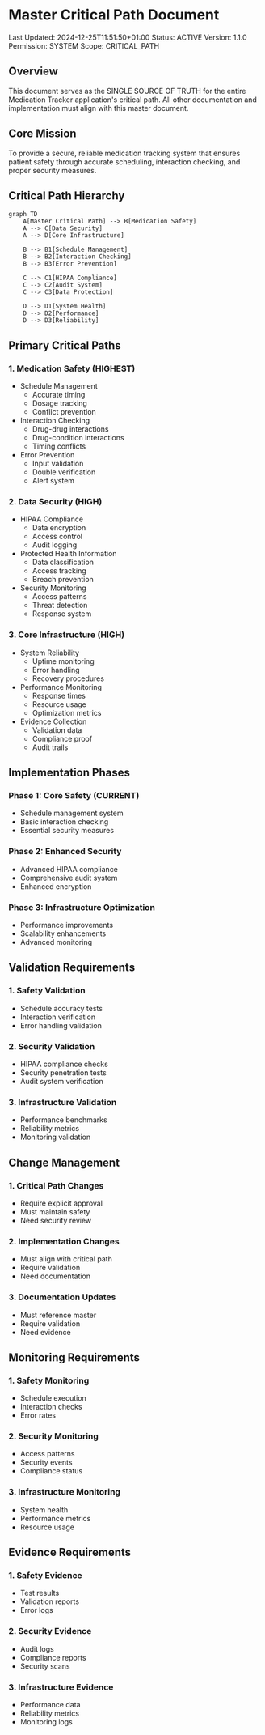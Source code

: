 # Master Critical Path Document
Last Updated: 2024-12-25T11:51:50+01:00
Status: ACTIVE
Version: 1.1.0
Permission: SYSTEM
Scope: CRITICAL_PATH

## Overview
This document serves as the SINGLE SOURCE OF TRUTH for the entire Medication Tracker application's critical path. All other documentation and implementation must align with this master document.

## Core Mission
To provide a secure, reliable medication tracking system that ensures patient safety through accurate scheduling, interaction checking, and proper security measures.

## Critical Path Hierarchy

```mermaid
graph TD
    A[Master Critical Path] --> B[Medication Safety]
    A --> C[Data Security]
    A --> D[Core Infrastructure]
    
    B --> B1[Schedule Management]
    B --> B2[Interaction Checking]
    B --> B3[Error Prevention]
    
    C --> C1[HIPAA Compliance]
    C --> C2[Audit System]
    C --> C3[Data Protection]
    
    D --> D1[System Health]
    D --> D2[Performance]
    D --> D3[Reliability]
```

## Primary Critical Paths

### 1. Medication Safety (HIGHEST)
- Schedule Management
  - Accurate timing
  - Dosage tracking
  - Conflict prevention
- Interaction Checking
  - Drug-drug interactions
  - Drug-condition interactions
  - Timing conflicts
- Error Prevention
  - Input validation
  - Double verification
  - Alert system

### 2. Data Security (HIGH)
- HIPAA Compliance
  - Data encryption
  - Access control
  - Audit logging
- Protected Health Information
  - Data classification
  - Access tracking
  - Breach prevention
- Security Monitoring
  - Access patterns
  - Threat detection
  - Response system

### 3. Core Infrastructure (HIGH)
- System Reliability
  - Uptime monitoring
  - Error handling
  - Recovery procedures
- Performance Monitoring
  - Response times
  - Resource usage
  - Optimization metrics
- Evidence Collection
  - Validation data
  - Compliance proof
  - Audit trails

## Implementation Phases

### Phase 1: Core Safety (CURRENT)
- Schedule management system
- Basic interaction checking
- Essential security measures

### Phase 2: Enhanced Security
- Advanced HIPAA compliance
- Comprehensive audit system
- Enhanced encryption

### Phase 3: Infrastructure Optimization
- Performance improvements
- Scalability enhancements
- Advanced monitoring

## Validation Requirements

### 1. Safety Validation
- Schedule accuracy tests
- Interaction verification
- Error handling validation

### 2. Security Validation
- HIPAA compliance checks
- Security penetration tests
- Audit system verification

### 3. Infrastructure Validation
- Performance benchmarks
- Reliability metrics
- Monitoring validation

## Change Management

### 1. Critical Path Changes
- Require explicit approval
- Must maintain safety
- Need security review

### 2. Implementation Changes
- Must align with critical path
- Require validation
- Need documentation

### 3. Documentation Updates
- Must reference master
- Require validation
- Need evidence

## Monitoring Requirements

### 1. Safety Monitoring
- Schedule execution
- Interaction checks
- Error rates

### 2. Security Monitoring
- Access patterns
- Security events
- Compliance status

### 3. Infrastructure Monitoring
- System health
- Performance metrics
- Resource usage

## Evidence Requirements

### 1. Safety Evidence
- Test results
- Validation reports
- Error logs

### 2. Security Evidence
- Audit logs
- Compliance reports
- Security scans

### 3. Infrastructure Evidence
- Performance data
- Reliability metrics
- Monitoring logs
